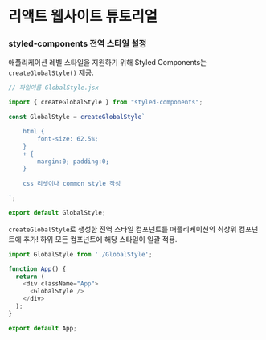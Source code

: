 # 리액트 웹사이트 튜토리얼

### styled-components 전역 스타일 설정

애플리케이션 레벨 스타일을 지원하기 위해 Styled Components는 `createGlobalStyle()` 제공.

```javascript
// 파일이름 GlobalStyle.jsx

import { createGlobalStyle } from "styled-components";

const GlobalStyle = createGlobalStyle`

    html {
        font-size: 62.5%;
    }
    + {
        margin:0; padding:0;
    }
    
    css 리셋이나 common style 작성

`;

export default GlobalStyle;
```

`createGlobalStyle`로 생성한 전역 스타일 컴포넌트를 애플리케이션의 최상위 컴포넌트에 추가! 하위 모든 컴포넌트에 해당 스타일이 일괄 적용.
```javascript
import GlobalStyle from './GlobalStyle';

function App() {
  return (
    <div className="App">
      <GlobalStyle />
    </div>
  );
}

export default App;
```
